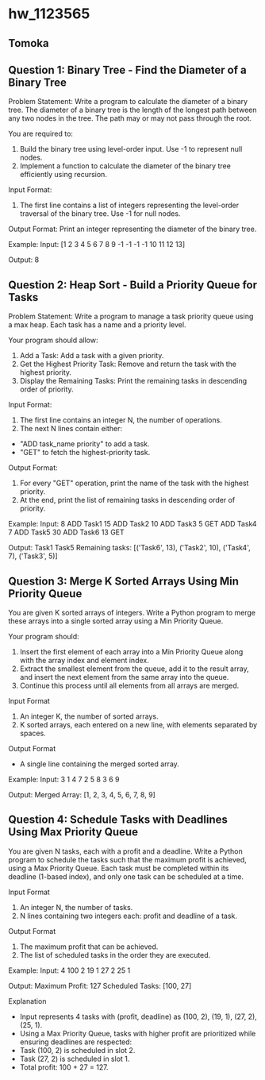 # hw_1123565

## Tomoka

## Question 1: Binary Tree - Find the Diameter of a Binary Tree
Problem Statement:
Write a program to calculate the diameter of a binary tree. The diameter of a binary tree is the length of the longest path between any two nodes in the tree. The path may or may not pass through the root.

You are required to:
1.	Build the binary tree using level-order input. Use -1 to represent null nodes.
2.	Implement a function to calculate the diameter of the binary tree efficiently using recursion.

Input Format:
1.	The first line contains a list of integers representing the level-order traversal of the binary tree. Use -1 for null nodes.

Output Format:
Print an integer representing the diameter of the binary tree.

Example:
Input:
[1 2 3 4 5 6 7 8 9 -1 -1 -1 -1 10 11 12 13]

Output:
8

## Question 2: Heap Sort - Build a Priority Queue for Tasks
Problem Statement:
Write a program to manage a task priority queue using a max heap. Each task has a name and a priority level. 

Your program should allow:
1.	Add a Task: Add a task with a given priority.
2.	Get the Highest Priority Task: Remove and return the task with the highest priority.
3.	Display the Remaining Tasks: Print the remaining tasks in descending order of priority.

Input Format:
1.	The first line contains an integer N, the number of operations.
2.	The next N lines contain either:
- "ADD task_name priority" to add a task.
- "GET" to fetch the highest-priority task.

Output Format:
1.	For every "GET" operation, print the name of the task with the highest priority.
2.	At the end, print the list of remaining tasks in descending order of priority.

Example:
Input:
8
ADD Task1 15
ADD Task2 10
ADD Task3 5
GET
ADD Task4 7
ADD Task5 30
ADD Task6 13
GET

Output:
Task1
Task5
Remaining tasks: [('Task6', 13), ('Task2', 10), ('Task4', 7), ('Task3', 5)]

## Question 3: Merge K Sorted Arrays Using Min Priority Queue
You are given K sorted arrays of integers. Write a Python program to merge these arrays into a single sorted array using a Min Priority Queue.

Your program should:
1.	Insert the first element of each array into a Min Priority Queue along with the array index and element index.
2.	Extract the smallest element from the queue, add it to the result array, and insert the next element from the same array into the queue.
3.	Continue this process until all elements from all arrays are merged.

Input Format
1.	An integer K, the number of sorted arrays.
2.	K sorted arrays, each entered on a new line, with elements separated by spaces.

Output Format
- A single line containing the merged sorted array.

Example:
Input:
3
1 4 7
2 5 8
3 6 9

Output:
Merged Array: [1, 2, 3, 4, 5, 6, 7, 8, 9]

## Question 4: Schedule Tasks with Deadlines Using Max Priority Queue
You are given N tasks, each with a profit and a deadline. Write a Python program to schedule the tasks such that the maximum profit is achieved, using a Max Priority Queue.
Each task must be completed within its deadline (1-based index), and only one task can be scheduled at a time.

Input Format
1.	An integer N, the number of tasks.
2.	N lines containing two integers each: profit and deadline of a task.

Output Format
1.	The maximum profit that can be achieved.
2.	The list of scheduled tasks in the order they are executed.

Example:
Input:
4
100   2
19   1
27   2
25   1

Output:
Maximum Profit: 127
Scheduled Tasks: [100, 27]

Explanation
-	Input represents 4 tasks with (profit, deadline) as (100, 2), (19, 1), (27, 2), (25, 1).
-	Using a Max Priority Queue, tasks with higher profit are prioritized while ensuring deadlines are respected:
  -	Task (100, 2) is scheduled in slot 2.
  - Task (27, 2) is scheduled in slot 1.
  - Total profit: 100 + 27 = 127.


